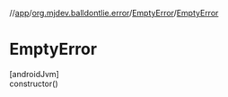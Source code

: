 //[app](../../../index.md)/[org.mjdev.balldontlie.error](../index.md)/[EmptyError](index.md)/[EmptyError](-empty-error.md)

# EmptyError

[androidJvm]\
constructor()
